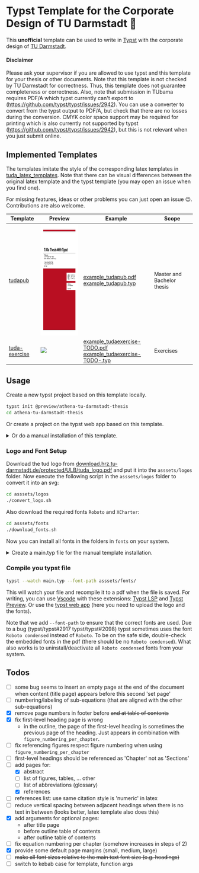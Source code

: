 # Typst Template for the Corporate Design of TU Darmstadt :book:
This **unofficial** template can be used to write in [Typst](https://github.com/typst/typst) with the corporate design of [TU Darmstadt](https://www.tu-darmstadt.de/).

#### Disclaimer
Please ask your supervisor if you are allowed to use typst and this template for your thesis or other documents.
Note that this template is not checked by TU Darmstadt for correctness.
Thus, this template does not guarantee completeness or correctness.
Also, note that submission in TUbama requires PDF/A which typst currently can't export to (https://github.com/typst/typst/issues/2942).
You can use a converter to convert from the typst output to PDF/A, but check that there are no losses during the conversion. CMYK color space support may be required for printing which is also currently not supported by typst (https://github.com/typst/typst/issues/2942), but this is not relevant when you just submit online.


## Implemented Templates
The templates imitate the style of the corresponding latex templates in [tuda_latex_templates](https://github.com/tudace/tuda_latex_templates).
Note that there can be visual differences between the original latex template and the typst template (you may open an issue when you find one).

For missing features, ideas or other problems you can just open an issue :wink:. Contributions are also welcome.

| Template | Preview | Example | Scope |
|----------|---------|---------|-------|
| [tudapub](templates/tudapub/template/tudapub.typ) | <img src="templates/tudapub/preview/tudapub_prev-01.png" height="300px"> | [example_tudapub.pdf](example_tudapub.pdf) <br/> [example_tudapub.typ](example_tudapub.typ) | Master and Bachelor thesis |
| [tuda-exercise](templates/tudaexercise/template/tudaexercise.typ) | <img src="templates/tudapub/preview/tudaexercies_prev-01.png" height="300px"> | [example_tudaexercise-TODO.pdf](TODO) <br/> [example_tudaexercise-TODO-.typ](TODO.typ) | Exercises |

## Usage
Create a new typst project based on this template locally.
```bash
typst init @preview/athena-tu-darmstadt-thesis
cd athena-tu-darmstadt-thesis
```
Or create a project on the typst web app based on this template.

<details>
<summary>Or do a manual installation of this template.</summary>
For a manual setup create a folder for your writing project and download this template into the `templates` folder:

```bash
mkdir my_thesis && cd my_thesis
mkdir templates && cd templates
git clone https://github.com/JeyRunner/tuda-typst-templates templates/
```
</details>

### Logo and Font Setup
Download the tud logo from [download.hrz.tu-darmstadt.de/protected/ULB/tuda_logo.pdf](https://download.hrz.tu-darmstadt.de/protected/ULB/tuda_logo.pdf) and put it into the `asssets/logos` folder.
Now execute the following script in the `asssets/logos` folder to convert it into an svg:

```bash
cd asssets/logos
./convert_logo.sh
```

Also download the required fonts `Roboto` and `XCharter`:
```bash
cd asssets/fonts
./download_fonts.sh
```
Now you can install all fonts in the folders in `fonts` on your system.

<details>
<summary>Create a main.typ file for the manual template installation.</summary>
Create a simple `main.typ` in the root folder (`my_thesis`) of your new project:

```js
#import "templates/tuda-typst-templates/templates/tudapub/template/lib.typ": *

#show: tudapub.with(
  title: [
    My Thesis
  ],
  author: "My Name",
  accentcolor: "3d"
)

= My First Chapter
Some Text
```

</details>

### Compile you typst file

```bash
typst --watch main.typ --font-path asssets/fonts/
```

This will watch your file and recompile it to a pdf when the file is saved. For writing, you can use [Vscode](https://code.visualstudio.com/) with these extensions: [Typst LSP](https://marketplace.visualstudio.com/items?itemName=nvarner.typst-lsp) and [Typst Preview](https://marketplace.visualstudio.com/items?itemName=mgt19937.typst-preview). Or use the [typst web app](https://typst.app/) (here you need to upload the logo and the fonts).

Note that we add `--font-path` to ensure that the correct fonts are used.
Due to a bug (typst/typst#2917 typst/typst#2098) typst sometimes uses the font `Roboto condensed` instead of `Roboto`.
To be on the safe side, double-check the embedded fonts in the pdf (there should be no `Roboto condensed`).
What also works is to uninstall/deactivate all `Roboto condensed` fonts from your system.


## Todos
* [ ] some bug seems to insert an empty page at the end of the document when content (title page) appears before this second 'set page'
* [ ] numbering/labeling of sub-equations (that are aligned with the other sub-equations)
* [x] remove page numbers in footer before ~~and at table of contents~~
* [x] fix first-level heading page is wrong
  * in the outline, the page of the first-level heading is sometimes the previous page of the heading. Just appears in combination with `figure_numbering_per_chapter`.
* [ ] fix referencing figures respect figure numbering when using `figure_numbering_per_chapter`
* [ ] first-level headings should be referenced as 'Chapter' not as 'Sections'
* [ ] add pages for:
  * [x] abstract
  * [ ] list of figures, tables, ... other
  * [ ] list of abbreviations (glossary)
  * [x] references
* [ ] references list: use same citation style is 'numeric' in latex
* [ ] reduce vertical spacing between adjacent headings when there is no text in between (looks better, latex template also does this)
* [x] add arguments for optional pages:
  * after title page
  * before outline table of contents
  * after outline table of contents
* [ ] fix equation numbering per chapter (somehow increases in steps of 2)
* [x] provide some default page margins (small, medium, large)
* [ ] ~~make all font sizes relative to the main text font size (e.g. headings)~~
* [ ] switch to kebab case for template, function args